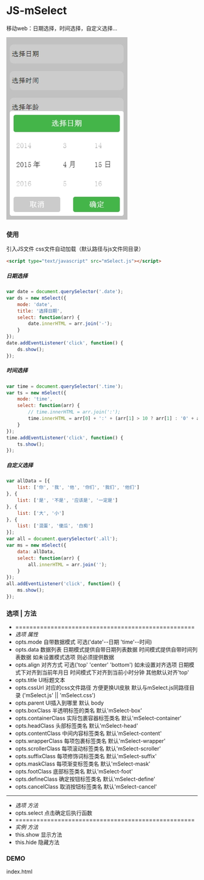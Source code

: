 # JS-mSelect
移动web：日期选择，时间选择，自定义选择...

<img src="https://raw.githubusercontent.com/lbshub/JS-mSelect/master/date.jpg" />


### 使用
引入JS文件 css文件自动加载（默认路径与js文件同目录）
```html
<script type="text/javascript" src="mSelect.js"></script>
```

##### 日期选择 
```js
var date = document.querySelector('.date');
var ds = new mSelect({
    mode: 'date',
    title: '选择日期',
    select: function(arr) {
        date.innerHTML = arr.join('-');
    }
});
date.addEventListener('click', function() {
    ds.show();
});
```
##### 时间选择 
```js
var time = document.querySelector('.time');
var ts = new mSelect({
    mode: 'time',
    select: function(arr) {
        // time.innerHTML = arr.join(':');
        time.innerHTML = arr[0] + ':' + (arr[1] > 10 ? arr[1] : '0' + arr[1]);
    }
});
time.addEventListener('click', function() {
    ts.show();
});
```
##### 自定义选择 
```js
var allData = [{
    list: ['你', '我', '他', '你们', '我们', '他们']
}, {
    list: ['是', '不是', '应该是', '一定是']
}, {
    list: ['大', '小']
}, {
    list: ['混蛋', '傻瓜', '白痴']
}];
var all = document.querySelector('.all');
var ms = new mSelect({
    data: allData,
    select: function(arr) {
        all.innerHTML = arr.join('');
    }
});
all.addEventListener('click', function() {
    ms.show();
});
```

### 选项 | 方法
* ===================================================
* *选项 属性*
* opts.mode 自带数据模式 可选('date'--日期  'time'--时间)
* opts.data 数据列表 
	日期模式提供自带日期列表数据
	时间模式提供自带时间列表数据
	如未设置模式选项 则必须提供数据
* opts.align 对齐方式 可选('top' 'center' 'bottom') 
	 如未设置对齐选项
	 日期模式下对齐到当前年月日
	 时间模式下对齐到当前小时分钟
	 其他默认对齐'top'
* opts.title UI标题文本
* opts.cssUrl 对应的css文件路径 方便更换UI皮肤
	默认与mSelect.js同路径目录 ('mSelect.js' || 'mSelect.css')
* opts.parent UI插入到哪里 默认 body
* opts.boxClass 半透明标签的类名 默认'mSelect-box'
* opts.containerClass 实际包裹容器标签类名 默认'mSelect-container'
* opts.headClass 头部标签类名 默认'mSelect-head'
* opts.contentClass 中间内容标签类名 默认'mSelect-content'
* opts.wrapperClass 每项包裹标签类名 默认'mSelect-wrapper'
* opts.scrollerClass 每项滚动标签类名 默认'mSelect-scroller'
* opts.suffixClass 每项修饰词标签类名 默认'mSelect-suffix'
* opts.maskClass 每项渐变标签类名 默认'mSelect-mask'
* opts.footClass 底部标签类名 默认'mSelect-foot'
* opts.defineClass 确定按钮标签类名 默认'mSelect-define'
* opts.cancelClass 取消按钮标签类名 默认'mSelect-cancel'
* ****************************************************
* *选项 方法*
* opts.select 点击确定后执行函数
* ===================================================
* *实例 方法*
* this.show 显示方法
* this.hide 隐藏方法

### DEMO
index.html
